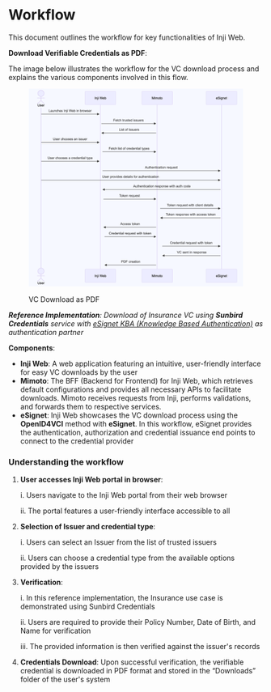 # Workflow

This document outlines the workflow for key functionalities of Inji Web.

**Download Verifiable Credentials as PDF**:

The image below illustrates the workflow for the VC download process and explains the various components involved in this flow.

<figure><img src="../../.gitbook/assets/line dia.png" alt=""><figcaption><p>VC Download as PDF</p></figcaption></figure>

_**Reference Implementation**: Download of Insurance VC using **Sunbird Credentials** service with_ [_eSignet KBA (Knowledge Based Authentication)_](https://docs.esignet.io/end-user-guide/knowledge-based-authentication) _as authentication partner_

**Components**:

* **Inji Web**: A web application featuring an intuitive, user-friendly interface for easy VC downloads by the user
* **Mimoto**: The BFF (Backend for Frontend) for Inji Web, which retrieves default configurations and provides all necessary APIs to facilitate downloads. Mimoto receives requests from Inji, performs validations, and forwards them to respective services.
* **eSignet**: Inji Web showcases the VC download process using the **OpenID4VCI** method with **eSignet**. In this workflow, eSignet provides the authentication, authorization and credential issuance end points to connect to the credential provider

### Understanding the workflow

1.  **User accesses Inji Web portal in browser**:

    i. Users navigate to the Inji Web portal from their web browser

    ii. The portal features a user-friendly interface accessible to all
2.  **Selection of Issuer and credential type**:

    i. Users can select an Issuer from the list of trusted issuers

    ii. Users can choose a credential type from the available options provided by the issuers
3.  **Verification**:

    i. In this reference implementation, the Insurance use case is demonstrated using Sunbird Credentials

    ii. Users are required to provide their Policy Number, Date of Birth, and Name for verification

    iii. The provided information is then verified against the issuer's records
4. **Credentials Download**: Upon successful verification, the verifiable credential is downloaded in PDF format and stored in the “Downloads” folder of the user's system
